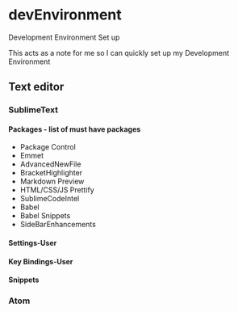 # devEnvironment
Development Environment Set up

This acts as a note for me so I can quickly set up my Development Environment 

## Text editor

### SublimeText
#### Packages - list of must have packages
- Package Control
- Emmet
- AdvancedNewFile
- BracketHighlighter
- Markdown Preview
- HTML/CSS/JS Prettify
- SublimeCodeIntel
- Babel
- Babel Snippets
- SideBarEnhancements

#### Settings-User

#### Key Bindings-User

#### Snippets



### Atom

